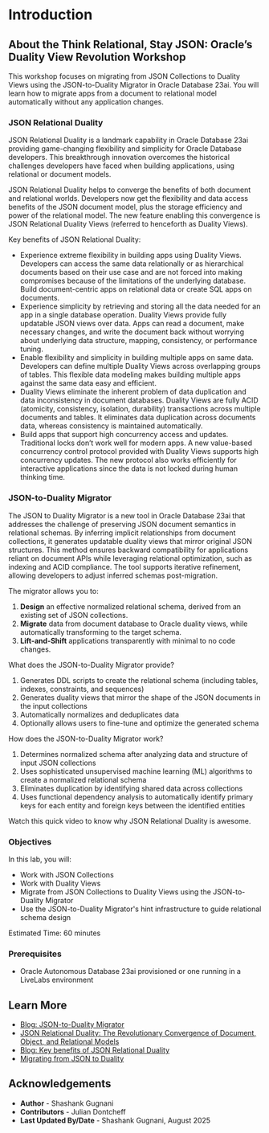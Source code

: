 # Introduction

## About the Think Relational, Stay JSON: Oracle’s Duality View Revolution Workshop

This workshop focuses on migrating from JSON Collections to Duality Views using the JSON-to-Duality Migrator in Oracle Database 23ai. You will learn how to migrate apps from a document to relational model automatically without any application changes.

### **JSON Relational Duality**

JSON Relational Duality is a landmark capability in Oracle Database 23ai providing game-changing flexibility and simplicity for Oracle Database developers. This breakthrough innovation overcomes the historical challenges developers have faced when building applications, using relational or document models.

JSON Relational Duality helps to converge the benefits of both document and relational worlds. Developers now get the flexibility and data access benefits of the JSON document model, plus the storage efficiency and power of the relational model. The new feature enabling this convergence is JSON Relational Duality Views (referred to henceforth as Duality Views).

Key benefits of JSON Relational Duality:

* Experience extreme flexibility in building apps using Duality Views. Developers can access the same data relationally or as hierarchical documents based on their use case and are not forced into making compromises because of the limitations of the underlying database. Build document-centric apps on relational data or create SQL apps on documents.
* Experience simplicity by retrieving and storing all the data needed for an app in a single database operation. Duality Views provide fully updatable JSON views over data. Apps can read a document, make necessary changes, and write the document back without worrying about underlying data structure, mapping, consistency, or performance tuning.
* Enable flexibility and simplicity in building multiple apps on same data. Developers can define multiple Duality Views across overlapping groups of tables. This flexible data modeling makes building multiple apps against the same data easy and efficient.
* Duality Views eliminate the inherent problem of data duplication and data inconsistency in document databases. Duality Views are fully ACID (atomicity, consistency, isolation, durability) transactions across multiple documents and tables. It eliminates data duplication across documents data, whereas consistency is maintained automatically.
* Build apps that support high concurrency access and updates. Traditional locks don’t work well for modern apps. A new value-based concurrency control protocol provided with Duality Views supports high concurrency updates. The new protocol also works efficiently for interactive applications since the data is not locked during human thinking time.

### **JSON-to-Duality Migrator**

The JSON to Duality Migrator is a new tool in Oracle Database 23ai that addresses the challenge of preserving JSON document semantics in relational schemas. By inferring implicit relationships from document collections, it generates updatable duality views that mirror original JSON structures. This method ensures backward compatibility for applications reliant on document APIs while leveraging relational optimization, such as indexing and ACID compliance. The tool supports iterative refinement, allowing developers to adjust inferred schemas post-migration.

The migrator allows you to:

1. **Design** an effective normalized relational schema, derived from an existing set of JSON collections.
2. **Migrate** data from document database to Oracle duality views, while automatically transforming to the target schema.
3. **Lift-and-Shift** applications transparently with minimal to no code changes.

What does the JSON-to-Duality Migrator provide?

1. Generates DDL scripts to create the relational schema (including tables, indexes, constraints, and sequences)
2. Generates duality views that mirror the shape of the JSON documents in the input collections
3. Automatically normalizes and deduplicates data
4. Optionally allows users to fine-tune and optimize the generated schema

How does the JSON-to-Duality Migrator work?

1. Determines normalized schema after analyzing data and structure of input JSON collections
2. Uses sophisticated unsupervised machine learning (ML) algorithms to create a normalized relational schema
3. Eliminates duplication by identifying shared data across collections
4. Uses functional dependency analysis to automatically identify primary keys for each entity and foreign keys between the identified entities

Watch this quick video to know why JSON Relational Duality is awesome.

[](youtube:Eb_ytQBw2i8)

### Objectives

In this lab, you will:

* Work with JSON Collections
* Work with Duality Views
* Migrate from JSON Collections to Duality Views using the JSON-to-Duality Migrator
* Use the JSON-to-Duality Migrator's hint infrastructure to guide relational schema design

Estimated Time: 60 minutes

### Prerequisites

* Oracle Autonomous Database 23ai provisioned or one running in a LiveLabs environment

## Learn More

* [Blog: JSON-to-Duality Migrator](https://blogs.oracle.com/database/post/jsontoduality-migrator)
* [JSON Relational Duality: The Revolutionary Convergence of Document, Object, and Relational Models](https://blogs.oracle.com/database/post/json-relational-duality-app-dev)
* [Blog: Key benefits of JSON Relational Duality](https://blogs.oracle.com/database/post/key-benefits-of-json-relational-duality-experience-it-today-using-oracle-database-23c-free-developer-release)
* [Migrating from JSON to Duality](https://docs.oracle.com/en/database/oracle/oracle-database/23/sutil/migrating-from-json-to-duality.html)

## Acknowledgements

* **Author** - Shashank Gugnani
* **Contributors** - Julian Dontcheff
* **Last Updated By/Date** - Shashank Gugnani, August 2025
